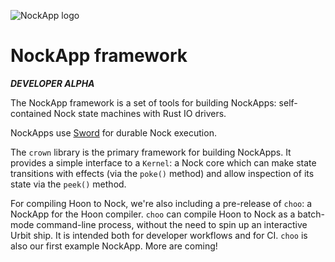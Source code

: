 ![NockApp logo](https://zorp.io/img/nockapp.png)
# NockApp framework

***DEVELOPER ALPHA***

The NockApp framework is a set of tools for building NockApps: self-contained Nock state machines with Rust IO drivers.

NockApps use [Sword](https://github.com/zorp-corp/sword) for durable Nock execution.

The `crown` library is the primary framework for building NockApps. It provides a simple interface to a `Kernel`: a Nock core which can make state transitions with effects (via the `poke()` method) and allow inspection of its state via the `peek()` method.

For compiling Hoon to Nock, we're also including a pre-release of `choo`: a NockApp for the Hoon compiler. `choo` can compile Hoon to Nock as a batch-mode command-line process, without the need to spin up an interactive Urbit ship. It is intended both for developer workflows and for CI. `choo` is also our first example NockApp. More are coming!
